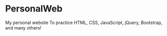 # PersonalWeb
My personal website
To practice HTML, CSS, JavaScript, jQuery, Bootstrap, and many others!
